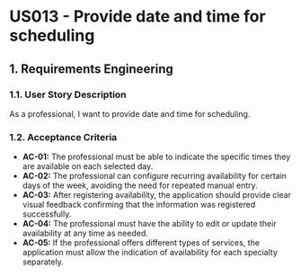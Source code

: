 # US013 - Provide date and time for scheduling 

## 1. Requirements Engineering

### 1.1. User Story Description

As a professional, I want to provide date and time for scheduling.

### 1.2. Acceptance Criteria

* **AC-01:** The professional must be able to indicate the specific times they are available on each selected day.
* **AC-02:** The professional can configure recurring availability for certain days of the week, avoiding the need for repeated manual entry.
* **AC-03:** After registering availability, the application should provide clear visual feedback confirming that the information was registered successfully.
* **AC-04:** The professional must have the ability to edit or update their availability at any time as needed.
* **AC-05:** If the professional offers different types of services, the application must allow the indication of availability for each specialty separately.
